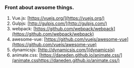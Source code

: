### Front about awsome things.

1. Vue.js: [https://vuejs.org/](https://vuejs.org/)
2. Gulpjs: [http://gulpjs.com/](http://gulpjs.com/)
3. webpack: [https://github.com/webpack/webpack](https://github.com/webpack/webpack)
4. awesome-vue: [https://github.com/vuejs/awesome-vue](https://github.com/vuejs/awesome-vue)
5. dynamicsjs: [http://dynamicsjs.com/](dynamicsjs)
6. animate.css: [https://daneden.github.io/animate.css/](animate.csshttps://daneden.github.io/animate.css/)
